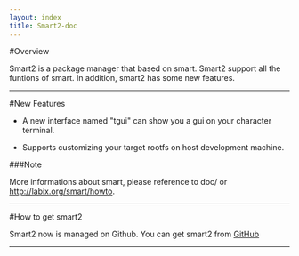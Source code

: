 ```yaml
---
layout: index
title: Smart2-doc
---
```


#Overview

Smart2 is a package manager that based on smart. Smart2 support all the funtions of smart. In addition, smart2 has some new features.

------

#New Features

* A new interface named "tgui" can show you a gui on your character terminal.

* Supports customizing your target rootfs on host development machine.
   
###Note

More informations about smart, please reference to doc/ or http://labix.org/smart/howto.
   
------

#How to get smart2
  
Smart2 now is managed on Github. You can get smart2 from [GitHub](https://github.com/ubinux/smart2.git)

------
